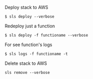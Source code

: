 Deploy stack to AWS

```
$ sls deploy --verbose
```

Redeploy just a function

```
$ sls deploy -f functioname --verbose
```

For see function's logs

```
$ sls logs -f functioname -t 
```

Delete stack to AWS

```
sls remove --verbose
```